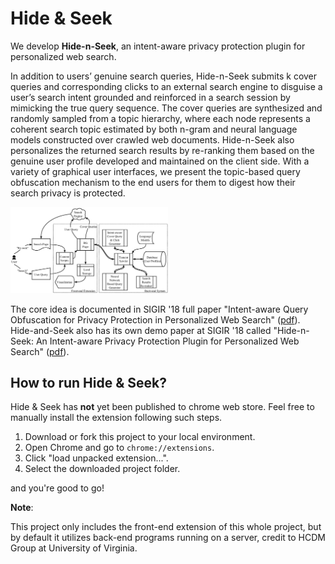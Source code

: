# Hide & Seek

We develop **Hide-n-Seek**, an intent-aware privacy protection plugin for personalized web search. 

In addition to users’ genuine search queries, Hide-n-Seek submits k cover queries and corresponding clicks to an external search engine to disguise a user’s search intent grounded and reinforced in a search session by mimicking the true query sequence. The cover queries are synthesized and randomly sampled from a topic hierarchy, where each node represents a coherent search topic estimated by both n-gram and neural language models constructed over crawled web documents. Hide-n-Seek also personalizes the returned search results by re-ranking them based on the genuine user profile developed and maintained on the client side. With a variety of graphical user interfaces, we present the topic-based query obfuscation mechanism to the end users for them to digest how their search privacy is protected. 

<img src="https://github.com/PxYu/Hide-Seek/blob/master/workflow.png" width="50%">

The core idea is documented in SIGIR '18 full paper "Intent-aware Query Obfuscation for Privacy Protection in Personalized Web Search" ([pdf](https://dl.acm.org/citation.cfm?id=3209983)). Hide-and-Seek also has its own demo paper at SIGIR '18 called "Hide-n-Seek: An Intent-aware Privacy Protection Plugin for Personalized Web Search" ([pdf](https://dl.acm.org/citation.cfm?doid=3209978.3209983)).

## How to run Hide & Seek?

Hide & Seek has **not** yet been published to chrome web store. Feel free to manually install the extension following such steps.

1. Download or fork this project to your local environment.
2. Open Chrome and go to `chrome://extensions`.
3. Click "load unpacked extension...".
4. Select the downloaded project folder.

and you're good to go!

**Note**:

This project only includes the front-end extension of this whole project, but by default it utilizes back-end programs running on a server, credit to HCDM Group at University of Virginia.
